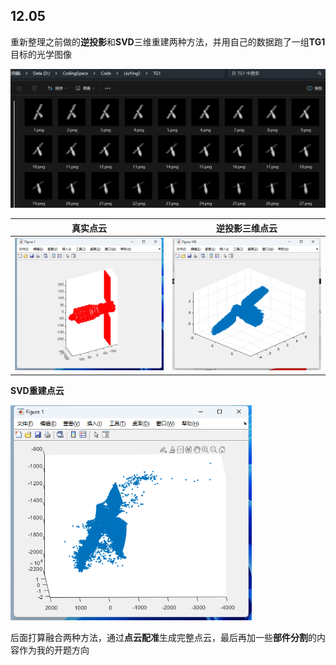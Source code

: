 ## 12.05

重新整理之前做的**逆投影**和**SVD**三维重建两种方法，并用自己的数据跑了一组**TG1**目标的光学图像

![image-20241205093536268](assets/image-20241205093536268.png)

| 真实点云                                                     | 逆投影三维点云                          |
| ------------------------------------------------------------ | --------------------------------------- |
| ![image-20241205095006471](assets/image-20241205095006471.png) | ![](assets/image-20241205091429261.png) |

**SVD重建点云**

<img src="assets/image-20241205092939013.png" alt="image-20241205092939013" style="zoom:67%;" />

后面打算融合两种方法，通过**点云配准**生成完整点云，最后再加一些**部件分割**的内容作为我的开题方向